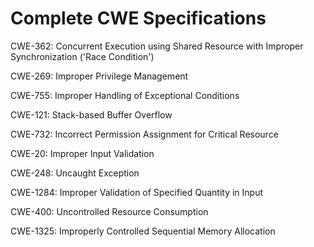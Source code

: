

# Complete CWE Specifications

CWE-362: Concurrent Execution using Shared Resource with Improper Synchronization ('Race Condition')

CWE-269: Improper Privilege Management

CWE-755: Improper Handling of Exceptional Conditions

CWE-121: Stack-based Buffer Overflow

CWE-732: Incorrect Permission Assignment for Critical Resource

CWE-20: Improper Input Validation

CWE-248: Uncaught Exception

CWE-1284: Improper Validation of Specified Quantity in Input

CWE-400: Uncontrolled Resource Consumption

CWE-1325: Improperly Controlled Sequential Memory Allocation
